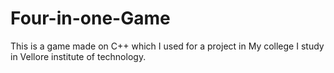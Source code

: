 # Four-in-one-Game

This is a game made on C++ which I used for a project in My college
I study in Vellore institute of technology.
